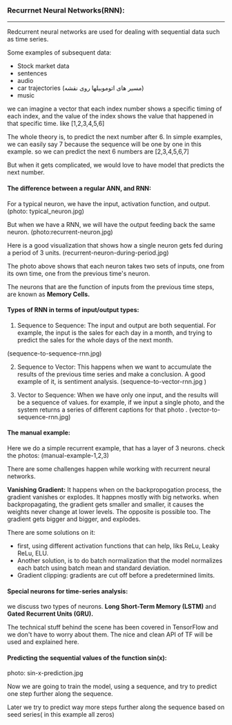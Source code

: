 ### Recurrnet Neural Networks(RNN):
---
Redcurrent neural networks are used for dealing with sequential data such as time series.

Some examples of subsequent data:

- Stock market data
- sentences
- audio
- car trajectories (مسیر های اتوموبیلها روی نقشه)
- music

we can imagine a vector that each index number shows a specific timing of each index, and the value of the index shows the value that happened in that specific time. like [1,2,3,4,5,6]

The whole theory is, to predict the next number after 6. In simple examples, we can easily say 7 because the sequence will be one by one in this example. so we can predict the next 6 numbers are [2,3,4,5,6,7]

But when it gets complicated, we would love to have model that predicts the next number.

#### The difference between a regular ANN, and RNN:

For a typical neuron, we have the input, activation function, and output. (photo: typical_neuron.jpg)

But when we have a RNN, we will have the output feeding back the same neuron. (photo:recurrent-neuron.jpg)

Here is a good visualization that shows how a single neuron gets fed during a period of 3 units. (recurrent-neuron-during-period.jpg)

The photo above shows that each neuron takes two sets of inputs, one from its own time, one from the previous time's neuron.

The neurons that are the function of inputs from the previous time steps, are known as __Memory Cells.__

#### Types of RNN in terms of input/output types:

1) Sequence to Sequence: The input and output are both sequential. For example, the input is the sales for each day in a month, and trying to predict the sales for the whole days of the next month. 

(sequence-to-sequence-rnn.jpg)

2) Sequence to Vector: This happens when we want to accumulate the results of the previous time series and make a conclusion. A good example of it, is sentiment analysis. (sequence-to-vector-rnn.jpg )

3) Vector to Sequence: When we have only one input, and the results will be a sequence of values. for example, if we input a single photo, and the system returns a series of different captions for that photo . (vector-to-sequence-rnn.jpg)


#### The manual example:

Here we do a simple recurrent example, that has a layer of 3 neurons. check the photos: (manual-example-1,2,3)


There are some challenges happen while working with recurrent neural networks. 
 
 
 __Vanishing Gradient:__ It happens when on the backpropogation process, the gradient vanishes or explodes. It happnes mostly with big networks. when backpropagating, the gradient gets smaller and smaller, it causes the weights never change at lower levels. The opposite is possible too. The gradient gets bigger and bigger, and explodes.

There are some solutions on it:

- first, using different activation functions that can help, liks ReLu, Leaky ReLu, ELU.
- Another solution, is to do batch normalization that the model normalizes each batch using batch mean and standard deviation.
- Gradient clipping: gradients are cut off before a predetermined limits.

 
#### Special neurons for time-series analysis:

we discuss two types of neurons. __Long Short-Term Memory (LSTM)__ and __Gated Recurrent Units (GRU).__ 

The technical stuff behind the scene has been covered in TensorFlow and we don't have to worry about them. The nice and clean API of TF will be used and explained here.

#### Predicting the sequential values of the function sin(x):

photo: sin-x-prediction.jpg

Now we are going to train the model, using a sequence, and try to predict one step further along the sequence. 

Later we try to predict way more steps further along the sequence based on seed series( in this example all zeros)



